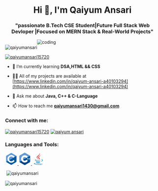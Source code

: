 <h1 align="center">Hi 👋, I'm Qaiyum Ansari</h1>
<h3 align="center">"passionate B.Tech CSE Student|Future Full Stack Web Devloper |Focused on MERN Stack & Real-World Projects"</h3>

<img align="right" alt="coding" width="400" scr="https://user-images.githubsercontent.com/55389276/140866485-8fb1c876-9a8f-4d6a-98dc-08c4981eaf70.gif">

<p align="left"> <img src="https://komarev.com/ghpvc/?username=qaiyumansari&label=Profile%20views&color=0e75b6&style=flat" alt="qaiyumansari" /> </p>

<p align="left"> <a href="https://twitter.com/qaiyumansari15720" target="blank"><img src="https://img.shields.io/twitter/follow/qaiyumansari15720?logo=twitter&style=for-the-badge" alt="qaiyumansari15720" /></a> </p>

- 🌱 I’m currently learning **DSA,HTML && CSS**

- 👨‍💻 All of my projects are available at [https://www.linkedin.com/in/qaiyum-ansari-a40103294](https://www.linkedin.com/in/qaiyum-ansari-a40103294)

- 💬 Ask me about **Java, C++ & C-Language**

- 📫 How to reach me **qaiyumansari1430@gmail.com**

<h3 align="left">Connect with me:</h3>
<p align="left">
<a href="https://twitter.com/qaiyumansari15720" target="blank"><img align="center" src="https://raw.githubusercontent.com/rahuldkjain/github-profile-readme-generator/master/src/images/icons/Social/twitter.svg" alt="qaiyumansari15720" height="30" width="40" /></a>
<a href="https://linkedin.com/in/qaiyum ansari" target="blank"><img align="center" src="https://raw.githubusercontent.com/rahuldkjain/github-profile-readme-generator/master/src/images/icons/Social/linked-in-alt.svg" alt="qaiyum ansari" height="30" width="40" /></a>
</p>

<h3 align="left">Languages and Tools:</h3>
<p align="left"> <a href="https://www.cprogramming.com/" target="_blank" rel="noreferrer"> <img src="https://raw.githubusercontent.com/devicons/devicon/master/icons/c/c-original.svg" alt="c" width="40" height="40"/> </a> <a href="https://www.w3schools.com/cpp/" target="_blank" rel="noreferrer"> <img src="https://raw.githubusercontent.com/devicons/devicon/master/icons/cplusplus/cplusplus-original.svg" alt="cplusplus" width="40" height="40"/> </a> <a href="https://www.java.com" target="_blank" rel="noreferrer"> <img src="https://raw.githubusercontent.com/devicons/devicon/master/icons/java/java-original.svg" alt="java" width="40" height="40"/> </a> </p>

<p>&nbsp;<img align="center" src="https://github-readme-stats.vercel.app/api?username=qaiyumansari&show_icons=true&locale=en" alt="qaiyumansari" /></p>

<p><img align="center" src="https://github-readme-streak-stats.herokuapp.com/?user=qaiyumansari&" alt="qaiyumansari" /></p>
